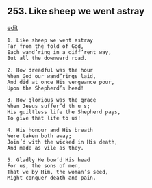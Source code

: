 
## 253.  Like sheep we went astray
[edit](https://docs.google.com/document/d/1n3tdd_411EdhYYPKvbyMtamtj_LgXzpc/edit?mode=html)



    1. Like sheep we went astray
    Far from the fold of God,
    Each wand’ring in a diff’rent way, 
    But all the downward road.

    2. How dreadful was the hour
    When God our wand’rings laid, 
    And did at once His vengeance pour, 
    Upon the Shepherd’s head!

    3. How glorious was the grace
    When Jesus suffer’d th u s;
    His guiltless life the Shepherd pays, 
    To give that life to us!

    4. His honour and His breath
    Were taken both away;
    Join’d with the wicked in His death, 
    And made as vile as they.

    5. Gladly He bow’d His head
    For us, the sons of men,
    That we by Him, the woman’s seed, 
    Might conquer death and pain.
